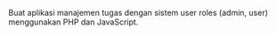 Buat aplikasi manajemen tugas dengan sistem user roles (admin, user) menggunakan PHP dan JavaScript. 
